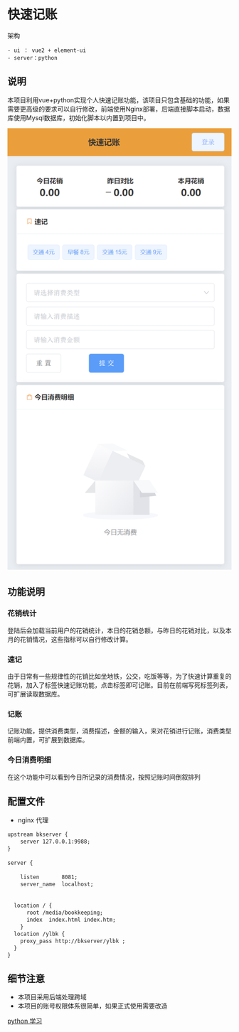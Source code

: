 # 快速记账
架构

	- ui ： vue2 + element-ui
	- server：python

## 说明

本项目利用vue+python实现个人快速记账功能，该项目只包含基础的功能，如果需要更高级的要求可以自行修改，前端使用Nginx部署，后端直接脚本启动，数据库使用Mysql数据库，初始化脚本以内置到项目中。

![](./media/Snipaste_2022-12-17_22-26-31.png)

## 功能说明

### 花销统计

登陆后会加载当前用户的花销统计，本日的花销总额，与昨日的花销对比，以及本月的花销情况，这些指标可以自行修改计算。

### 速记

由于日常有一些规律性的花销比如坐地铁，公交，吃饭等等，为了快速计算重复的花销，加入了标签快速记账功能，点击标签即可记账。目前在前端写死标签列表，可扩展读取数据库。

### 记账

记账功能，提供消费类型，消费描述，金额的输入，来对花销进行记账，消费类型前端内置，可扩展到数据库。

### 今日消费明细

在这个功能中可以看到今日所记录的消费情况，按照记账时间倒叙排列

## 配置文件

- nginx 代理

```
upstream bkserver {
    server 127.0.0.1:9988;
}

server {

    listen       8081;
    server_name  localhost;


  location / {
      root /media/bookkeeping;
      index  index.html index.htm;
    }
  location /ylbk {
    proxy_pass http://bkserver/ylbk ;
  }
}
```

## 细节注意

- 本项目采用后端处理跨域
- 本项目的账号权限体系很简单，如果正式使用需要改造



[python 学习](https://www.cnblogs.com/zhxwind/p/11202629.html)
